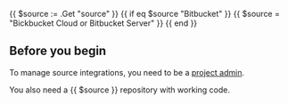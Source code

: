 {{ $source := .Get "source" }}
{{ if eq $source "Bitbucket" }}
  {{ $source = "Bickbucket Cloud or Bitbucket Server" }}
{{ end }}
## Before you begin

To manage source integrations, you need to be a [project admin](../../administration/users.md).

You also need a {{ $source }} repository with working code.
